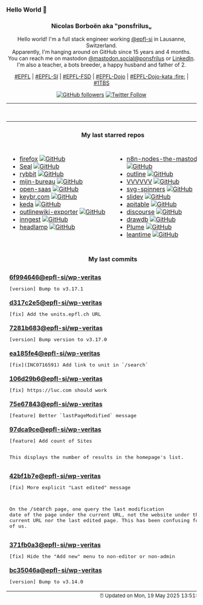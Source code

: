 ### Hello World 👋

<p align="center">
  <!-- use https://avatars.githubusercontent.com/u/176002?v=4 for your default github picture 
  <img src="https://raw.githubusercontent.com/ponsfrilus/ponsfrilus/master/img/ponsfrilus.png" title="Nicolas Borboën aka ‟ponsfrilus„" alt="Nicolas Borboën aka ‟ponsfrilus„" /> -->
  <h3 align="center">
    Nicolas Borboën aka ‟ponsfrilus„
  </h3>
  <p align="center">
    Hello world! I'm a full stack engineer working <a href="https://github.com/epfl-si">@epfl-si</a> in Lausanne, Switzerland.
    <br />Apparently, I'm hanging around on GitHub since 15 years and 4 months.
    <br />You can reach me on mastodon <a href="https://mastodon.social/@ponsfrilus" rel="me">@mastodon.social@ponsfrilus</a> or <a href="http://linkedin.com/in/nicolasborboen">LinkedIn</a>.
    <br />I'm also a teacher, a bots breeder, a happy husband and father of 2.
  </p>
  <p align="center">
    <a href="https://www.epfl.ch">#EPFL</a> | 
    <a href="https://github.com/epfl-si/">#EPFL-SI</a> | 
    <a href="https://github.com/epfl-fsd">#EPFL-FSD</a> | 
    <a href="https://github.com/topics/epfl-dojo">#EPFL-Dojo</a> | 
    <a href="https://github.com/topics/epfl-dojo-kata">#EPFL-Dojo-kata :fire:</a> | 
    <a href="https://en.wikipedia.org/wiki/Indentation_style#Variant:_1TBS_(OTBS)">#1TBS</a>
  </p>
  <p align="center">
    <a href="https://github.com/ponsfrilus"><img alt="GitHub followers" src="https://img.shields.io/github/followers/ponsfrilus?label=Follow%20me%20on%20github&style=social"></a>
    <a href="https://twitter.com/ponsfrilus"><img alt="Twitter Follow" src="https://img.shields.io/twitter/follow/ponsfrilus?label=follow%20me%20on%20twitter&style=social"></a>
  </p>
  </p><hr><table align="center">
<tr>
<td colspan="2" align="center"><h4>My last starred repos</h4></td>
</tr>
<tr>
<td valign="top">
<ul>
<li>
<a href="https://github.com/mozilla-firefox/firefox" title="The official repository of Mozilla's Firefox web browser." target="_blank">firefox</a>&nbsp;<a href="https://github.com/mozilla-firefox/firefox" title="The official repository of Mozilla's Firefox web browser." target="_blank"><img src="https://img.shields.io/github/stars/mozilla-firefox/firefox?style=social" alt="GitHub"></a>
</li>
<li>
<a href="https://github.com/JunkFood02/Seal" title="🦭 Video/Audio Downloader for Android, based on yt-dlp, designed with Material You" target="_blank">Seal</a>&nbsp;<a href="https://github.com/JunkFood02/Seal" title="🦭 Video/Audio Downloader for Android, based on yt-dlp, designed with Material You" target="_blank"><img src="https://img.shields.io/github/stars/JunkFood02/Seal?style=social" alt="GitHub"></a>
</li>
<li>
<a href="https://github.com/rybbit-io/rybbit" title="🐸 Rybbit - open-source and privacy-friendly alternative to Google Analytics that is 10x more intuitive." target="_blank">rybbit</a>&nbsp;<a href="https://github.com/rybbit-io/rybbit" title="🐸 Rybbit - open-source and privacy-friendly alternative to Google Analytics that is 10x more intuitive." target="_blank"><img src="https://img.shields.io/github/stars/rybbit-io/rybbit?style=social" alt="GitHub"></a>
</li>
<li>
<a href="https://github.com/MinBZK/mijn-bureau" title="Onderzoek naar open source samenwerksoftware voor, door en met overheden." target="_blank">mijn-bureau</a>&nbsp;<a href="https://github.com/MinBZK/mijn-bureau" title="Onderzoek naar open source samenwerksoftware voor, door en met overheden." target="_blank"><img src="https://img.shields.io/github/stars/MinBZK/mijn-bureau?style=social" alt="GitHub"></a>
</li>
<li>
<a href="https://github.com/wasp-lang/open-saas" title="A free, open-source SaaS app starter for React & Node.js with superpowers. Full-featured. Community-driven." target="_blank">open-saas</a>&nbsp;<a href="https://github.com/wasp-lang/open-saas" title="A free, open-source SaaS app starter for React & Node.js with superpowers. Full-featured. Community-driven." target="_blank"><img src="https://img.shields.io/github/stars/wasp-lang/open-saas?style=social" alt="GitHub"></a>
</li>
<li>
<a href="https://github.com/aradzie/keybr.com" title="The smartest way to learn touch typing and improve your typing speed." target="_blank">keybr.com</a>&nbsp;<a href="https://github.com/aradzie/keybr.com" title="The smartest way to learn touch typing and improve your typing speed." target="_blank"><img src="https://img.shields.io/github/stars/aradzie/keybr.com?style=social" alt="GitHub"></a>
</li>
<li>
<a href="https://github.com/kedacore/keda" title=" KEDA is a Kubernetes-based Event Driven Autoscaling component. It provides event driven scale for any container running in Kubernetes " target="_blank">keda</a>&nbsp;<a href="https://github.com/kedacore/keda" title=" KEDA is a Kubernetes-based Event Driven Autoscaling component. It provides event driven scale for any container running in Kubernetes " target="_blank"><img src="https://img.shields.io/github/stars/kedacore/keda?style=social" alt="GitHub"></a>
</li>
<li>
<a href="https://github.com/dwesh163/outlinewiki-exporter" title="null" target="_blank">outlinewiki-exporter</a>&nbsp;<a href="https://github.com/dwesh163/outlinewiki-exporter" title="null" target="_blank"><img src="https://img.shields.io/github/stars/dwesh163/outlinewiki-exporter?style=social" alt="GitHub"></a>
</li>
<li>
<a href="https://github.com/inngest/inngest" title="The leading workflow orchestration platform.  Run stateful step functions and AI workflows on serverless, servers, or the edge." target="_blank">inngest</a>&nbsp;<a href="https://github.com/inngest/inngest" title="The leading workflow orchestration platform.  Run stateful step functions and AI workflows on serverless, servers, or the edge." target="_blank"><img src="https://img.shields.io/github/stars/inngest/inngest?style=social" alt="GitHub"></a>
</li>
<li>
<a href="https://github.com/kubernetes-sigs/headlamp" title="A Kubernetes web UI that is fully-featured, user-friendly and extensible" target="_blank">headlamp</a>&nbsp;<a href="https://github.com/kubernetes-sigs/headlamp" title="A Kubernetes web UI that is fully-featured, user-friendly and extensible" target="_blank"><img src="https://img.shields.io/github/stars/kubernetes-sigs/headlamp?style=social" alt="GitHub"></a>
</li>
</ul>
<img width="450" height="1" /></td>
<td valign="top">
<ul>
<li>
<a href="https://github.com/redoracle/n8n-nodes-the-mastodon" title="A community‑maintained n8n node for Mastodon—seamlessly integrate Mastodon API operations (statuses, accounts, timelines, media, admin endpoints, and more) into your n8n workflows." target="_blank">n8n-nodes-the-mastodon</a>&nbsp;<a href="https://github.com/redoracle/n8n-nodes-the-mastodon" title="A community‑maintained n8n node for Mastodon—seamlessly integrate Mastodon API operations (statuses, accounts, timelines, media, admin endpoints, and more) into your n8n workflows." target="_blank"><img src="https://img.shields.io/github/stars/redoracle/n8n-nodes-the-mastodon?style=social" alt="GitHub"></a>
</li>
<li>
<a href="https://github.com/outline/outline" title="The fastest knowledge base for growing teams. Beautiful, realtime collaborative, feature packed, and markdown compatible." target="_blank">outline</a>&nbsp;<a href="https://github.com/outline/outline" title="The fastest knowledge base for growing teams. Beautiful, realtime collaborative, feature packed, and markdown compatible." target="_blank"><img src="https://img.shields.io/github/stars/outline/outline?style=social" alt="GitHub"></a>
</li>
<li>
<a href="https://github.com/TerryCavanagh/VVVVVV" title="The source code to VVVVVV! http://thelettervsixtim.es/" target="_blank">VVVVVV</a>&nbsp;<a href="https://github.com/TerryCavanagh/VVVVVV" title="The source code to VVVVVV! http://thelettervsixtim.es/" target="_blank"><img src="https://img.shields.io/github/stars/TerryCavanagh/VVVVVV?style=social" alt="GitHub"></a>
</li>
<li>
<a href="https://github.com/n3r4zzurr0/svg-spinners" title="A collection of 24 x 24 dp SVG spinners! (CSS & SMIL)" target="_blank">svg-spinners</a>&nbsp;<a href="https://github.com/n3r4zzurr0/svg-spinners" title="A collection of 24 x 24 dp SVG spinners! (CSS & SMIL)" target="_blank"><img src="https://img.shields.io/github/stars/n3r4zzurr0/svg-spinners?style=social" alt="GitHub"></a>
</li>
<li>
<a href="https://github.com/slidevjs/slidev" title="Presentation Slides for Developers" target="_blank">slidev</a>&nbsp;<a href="https://github.com/slidevjs/slidev" title="Presentation Slides for Developers" target="_blank"><img src="https://img.shields.io/github/stars/slidevjs/slidev?style=social" alt="GitHub"></a>
</li>
<li>
<a href="https://github.com/apitable/apitable" title="🚀🎉📚 APITable, an API-oriented low-code platform for building collaborative apps and better than all other Airtable open-source alternatives. " target="_blank">apitable</a>&nbsp;<a href="https://github.com/apitable/apitable" title="🚀🎉📚 APITable, an API-oriented low-code platform for building collaborative apps and better than all other Airtable open-source alternatives. " target="_blank"><img src="https://img.shields.io/github/stars/apitable/apitable?style=social" alt="GitHub"></a>
</li>
<li>
<a href="https://github.com/discourse/discourse" title="A platform for community discussion. Free, open, simple." target="_blank">discourse</a>&nbsp;<a href="https://github.com/discourse/discourse" title="A platform for community discussion. Free, open, simple." target="_blank"><img src="https://img.shields.io/github/stars/discourse/discourse?style=social" alt="GitHub"></a>
</li>
<li>
<a href="https://github.com/drawdb-io/drawdb" title="Free, simple, and intuitive online database diagram editor and SQL generator." target="_blank">drawdb</a>&nbsp;<a href="https://github.com/drawdb-io/drawdb" title="Free, simple, and intuitive online database diagram editor and SQL generator." target="_blank"><img src="https://img.shields.io/github/stars/drawdb-io/drawdb?style=social" alt="GitHub"></a>
</li>
<li>
<a href="https://github.com/Plume-org/Plume" title="Federated blogging application, thanks to ActivityPub (now on https://git.joinplu.me/ — this is just a mirror)" target="_blank">Plume</a>&nbsp;<a href="https://github.com/Plume-org/Plume" title="Federated blogging application, thanks to ActivityPub (now on https://git.joinplu.me/ — this is just a mirror)" target="_blank"><img src="https://img.shields.io/github/stars/Plume-org/Plume?style=social" alt="GitHub"></a>
</li>
<li>
<a href="https://github.com/Leantime/leantime" title="Leantime is a goals focused project management system for non-project managers. Building with ADHD, Autism, and dyslexia in mind." target="_blank">leantime</a>&nbsp;<a href="https://github.com/Leantime/leantime" title="Leantime is a goals focused project management system for non-project managers. Building with ADHD, Autism, and dyslexia in mind." target="_blank"><img src="https://img.shields.io/github/stars/Leantime/leantime?style=social" alt="GitHub"></a>
</li>
</ul>
<img width="450" height="1" /></td>
</tr>
<tr>
<td colspan="2" align="center"><h4>My last commits</h4></td>
</tr>
<tr>
        <td colspan="2">
          <div><strong><a href="https://api.github.com/repos/epfl-si/wp-veritas/commits/6f994646dc9cf0812b95b324e708417574d6adf7" title="2025-05-16T16:38:12.000+02:00" target="_blank">6f994646</a><a href="https://github.com/epfl-si">@epfl-si</a><a href="https://github.com/epfl-si/wp-veritas" title="https://wp-veritas.epfl.ch">/wp-veritas</a></strong></div>
          <pre>[version] Bump to v3.17.1</pre>
        </td>
        </tr><tr>
        <td colspan="2">
          <div><strong><a href="https://api.github.com/repos/epfl-si/wp-veritas/commits/d317c2e58d0e85e89810360ee002aaa8a61ccf56" title="2025-05-16T16:37:37.000+02:00" target="_blank">d317c2e5</a><a href="https://github.com/epfl-si">@epfl-si</a><a href="https://github.com/epfl-si/wp-veritas" title="https://wp-veritas.epfl.ch">/wp-veritas</a></strong></div>
          <pre>[fix] Add the units.epfl.ch URL</pre>
        </td>
        </tr><tr>
        <td colspan="2">
          <div><strong><a href="https://api.github.com/repos/epfl-si/wp-veritas/commits/7281b683a3c3ac2168498c8288128680cf053f2b" title="2025-05-16T15:42:38.000+02:00" target="_blank">7281b683</a><a href="https://github.com/epfl-si">@epfl-si</a><a href="https://github.com/epfl-si/wp-veritas" title="https://wp-veritas.epfl.ch">/wp-veritas</a></strong></div>
          <pre>[version] Bump version to v3.17.0</pre>
        </td>
        </tr><tr>
        <td colspan="2">
          <div><strong><a href="https://api.github.com/repos/epfl-si/wp-veritas/commits/ea185fe449c14b6eed3a112ef4decae0dbffa5f2" title="2025-05-16T15:41:26.000+02:00" target="_blank">ea185fe4</a><a href="https://github.com/epfl-si">@epfl-si</a><a href="https://github.com/epfl-si/wp-veritas" title="https://wp-veritas.epfl.ch">/wp-veritas</a></strong></div>
          <pre>[fix](INC0716591) Add link to unit in `/search`</pre>
        </td>
        </tr><tr>
        <td colspan="2">
          <div><strong><a href="https://api.github.com/repos/epfl-si/wp-veritas/commits/106d29b6b5eab4e591dec6d458a7447d700d21be" title="2025-05-15T14:48:37.000+02:00" target="_blank">106d29b6</a><a href="https://github.com/epfl-si">@epfl-si</a><a href="https://github.com/epfl-si/wp-veritas" title="https://wp-veritas.epfl.ch">/wp-veritas</a></strong></div>
          <pre>[fix] https://luc.com should work</pre>
        </td>
        </tr><tr>
        <td colspan="2">
          <div><strong><a href="https://api.github.com/repos/epfl-si/wp-veritas/commits/75e67843a06a83a6fbd04a04fe5a8c27d09a4fc5" title="2025-05-14T15:40:20.000+02:00" target="_blank">75e67843</a><a href="https://github.com/epfl-si">@epfl-si</a><a href="https://github.com/epfl-si/wp-veritas" title="https://wp-veritas.epfl.ch">/wp-veritas</a></strong></div>
          <pre>[feature] Better `lastPageModified` message</pre>
        </td>
        </tr><tr>
        <td colspan="2">
          <div><strong><a href="https://api.github.com/repos/epfl-si/wp-veritas/commits/97dca9ce0ba5fe78f5cbec131f644fbdd6ec1e92" title="2025-05-14T14:39:58.000+02:00" target="_blank">97dca9ce</a><a href="https://github.com/epfl-si">@epfl-si</a><a href="https://github.com/epfl-si/wp-veritas" title="https://wp-veritas.epfl.ch">/wp-veritas</a></strong></div>
          <pre>[feature] Add count of Sites

This displays the number of results in the homepage's list.</pre>
        </td>
        </tr><tr>
        <td colspan="2">
          <div><strong><a href="https://api.github.com/repos/epfl-si/wp-veritas/commits/42bf1b7e385092413606635faa4cca9b79a1ea85" title="2025-05-13T11:39:45.000+02:00" target="_blank">42bf1b7e</a><a href="https://github.com/epfl-si">@epfl-si</a><a href="https://github.com/epfl-si/wp-veritas" title="https://wp-veritas.epfl.ch">/wp-veritas</a></strong></div>
          <pre>[fix] More explicit "Last edited" message

On the `/search` page, one query the last modification date of the page
under the current URL, not the website under the current URL nor the
last edited page. This has been confusing for some of us.</pre>
        </td>
        </tr><tr>
        <td colspan="2">
          <div><strong><a href="https://api.github.com/repos/epfl-si/wp-veritas/commits/371fb0a39927c6496cab97fa8d7a204a7c54fa45" title="2025-05-13T11:38:09.000+02:00" target="_blank">371fb0a3</a><a href="https://github.com/epfl-si">@epfl-si</a><a href="https://github.com/epfl-si/wp-veritas" title="https://wp-veritas.epfl.ch">/wp-veritas</a></strong></div>
          <pre>[fix] Hide the "Add new" menu to non-editor or non-admin</pre>
        </td>
        </tr><tr>
        <td colspan="2">
          <div><strong><a href="https://api.github.com/repos/epfl-si/wp-veritas/commits/bc35046a42e29ce37d7217a8555c09fb7269ac3b" title="2025-05-13T11:07:18.000+02:00" target="_blank">bc35046a</a><a href="https://github.com/epfl-si">@epfl-si</a><a href="https://github.com/epfl-si/wp-veritas" title="https://wp-veritas.epfl.ch">/wp-veritas</a></strong></div>
          <pre>[version] Bump to v3.14.0</pre>
        </td>
        </tr><tfoot>
<tr>
<td colspan="2" align="right">
<img width="900" height="1" />
<small>⏰ Updated on Mon, 19 May 2025 13:51:03 GMT</small>
</td>
</tr>
</tfoot>
<br />
</table>
